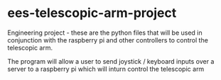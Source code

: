 # ees-telescopic-arm-project
Engineering project - these are the python files that will be used in conjunction with the raspberry pi and other controllers to control the telescopic arm.

The program will allow a user to send joystick / keyboard inputs over a server to a raspberry pi which will inturn control the telescopic arm
